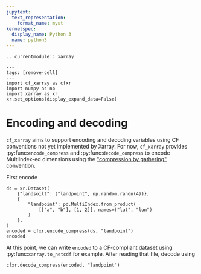 ```yaml
---
jupytext:
  text_representation:
    format_name: myst
kernelspec:
  display_name: Python 3
  name: python3
---
```

```{eval-rst}
.. currentmodule:: xarray
```
```{code-cell}
---
tags: [remove-cell]
---
import cf_xarray as cfxr
import numpy as np
import xarray as xr
xr.set_options(display_expand_data=False)
```


# Encoding and decoding

`cf_xarray` aims to support encoding and decoding variables using CF conventions not yet implemented by Xarray. For now, ``cf_xarray`` provides
:py:func:`encode_compress` and :py:func:`decode_compress` to encode MultiIndex-ed dimensions using the
["compression by gathering"](http://cfconventions.org/Data/cf-conventions/cf-conventions-1.8/cf-conventions.html#compression-by-gathering) convention.

First encode
```{code-cell}
ds = xr.Dataset(
    {"landsoilt": ("landpoint", np.random.randn(4))},
    {
        "landpoint": pd.MultiIndex.from_product(
            [["a", "b"], [1, 2]], names=("lat", "lon")
        )
    },
)
encoded = cfxr.encode_compress(ds, "landpoint")
encoded
```

At this point, we can write `encoded` to a CF-compliant dataset using :py:func:`xarray.to_netcdf` for example.
After reading that file, decode using
```{code-cell}
cfxr.decode_compress(encoded, "landpoint")
```
